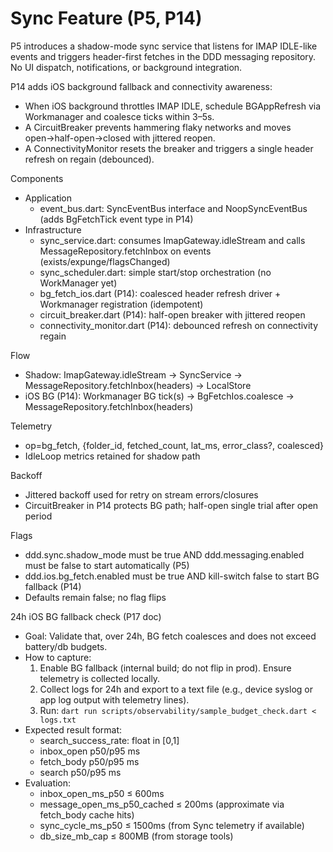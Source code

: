 # Sync Feature (P5, P14)

P5 introduces a shadow-mode sync service that listens for IMAP IDLE-like events and triggers header-first fetches in the DDD messaging repository. No UI dispatch, notifications, or background integration.

P14 adds iOS background fallback and connectivity awareness:
- When iOS background throttles IMAP IDLE, schedule BGAppRefresh via Workmanager and coalesce ticks within 3–5s.
- A CircuitBreaker prevents hammering flaky networks and moves open→half-open→closed with jittered reopen.
- A ConnectivityMonitor resets the breaker and triggers a single header refresh on regain (debounced).

Components
- Application
  - event_bus.dart: SyncEventBus interface and NoopSyncEventBus (adds BgFetchTick event type in P14)
- Infrastructure
  - sync_service.dart: consumes ImapGateway.idleStream and calls MessageRepository.fetchInbox on events (exists/expunge/flagsChanged)
  - sync_scheduler.dart: simple start/stop orchestration (no WorkManager yet)
  - bg_fetch_ios.dart (P14): coalesced header refresh driver + Workmanager registration (idempotent)
  - circuit_breaker.dart (P14): half-open breaker with jittered reopen
  - connectivity_monitor.dart (P14): debounced refresh on connectivity regain

Flow
- Shadow: ImapGateway.idleStream → SyncService → MessageRepository.fetchInbox(headers) → LocalStore
- iOS BG (P14): Workmanager BG tick(s) → BgFetchIos.coalesce → MessageRepository.fetchInbox(headers)

Telemetry
- op=bg_fetch, {folder_id, fetched_count, lat_ms, error_class?, coalesced}
- IdleLoop metrics retained for shadow path

Backoff
- Jittered backoff used for retry on stream errors/closures
- CircuitBreaker in P14 protects BG path; half-open single trial after open period

Flags
- ddd.sync.shadow_mode must be true AND ddd.messaging.enabled must be false to start automatically (P5)
- ddd.ios.bg_fetch.enabled must be true AND kill-switch false to start BG fallback (P14)
- Defaults remain false; no flag flips

24h iOS BG fallback check (P17 doc)
- Goal: Validate that, over 24h, BG fetch coalesces and does not exceed battery/db budgets.
- How to capture:
  1) Enable BG fallback (internal build; do not flip in prod). Ensure telemetry is collected locally.
  2) Collect logs for 24h and export to a text file (e.g., device syslog or app log output with telemetry lines).
  3) Run: `dart run scripts/observability/sample_budget_check.dart < logs.txt`
- Expected result format:
  - search_success_rate: float in [0,1]
  - inbox_open p50/p95 ms
  - fetch_body p50/p95 ms
  - search p50/p95 ms
- Evaluation:
  - inbox_open_ms_p50 ≤ 600ms
  - message_open_ms_p50_cached ≤ 200ms (approximate via fetch_body cache hits)
  - sync_cycle_ms_p50 ≤ 1500ms (from Sync telemetry if available)
  - db_size_mb_cap ≤ 800MB (from storage tools)

